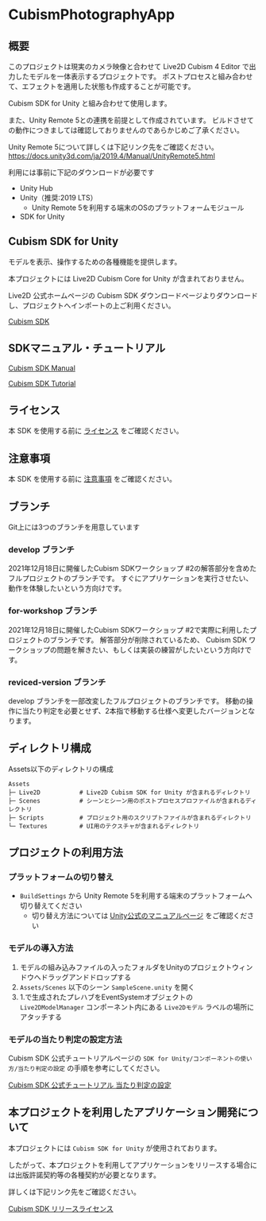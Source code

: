 # CubismPhotographyApp

## 概要

このプロジェクトは現実のカメラ映像と合わせて Live2D Cubism 4 Editor で出力したモデルを一体表示するプロジェクトです。 ポストプロセスと組み合わせて、エフェクトを適用した状態も作成することが可能です。

Cubism SDK for Unity と組み合わせて使用します。

また、Unity Remote 5との連携を前提として作成されています。 ビルドさせての動作につきましては確認しておりませんのであらかじめご了承ください。

Unity Remote 5について詳しくは下記リンク先をご確認ください。
https://docs.unity3d.com/ja/2019.4/Manual/UnityRemote5.html

利用には事前に下記のダウンロードが必要です

* Unity Hub
* Unity（推奨:2019 LTS）
    * Unity Remote 5を利用する端末のOSのプラットフォームモジュール
* SDK for Unity


## Cubism SDK for Unity

モデルを表示、操作するための各種機能を提供します。

本プロジェクトには Live2D Cubism Core for Unity が含まれておりません。

Live2D 公式ホームページの Cubism SDK ダウンロードページよりダウンロードし、プロジェクトへインポートの上ご利用ください。

[Cubism SDK](https://www.live2d.com/download/cubism-sdk/)


## SDKマニュアル・チュートリアル

[Cubism SDK Manual](https://docs.live2d.com/cubism-sdk-manual/top/)

[Cubism SDK Tutorial](https://docs.live2d.com/cubism-sdk-tutorials/top/)

## ライセンス

本 SDK を使用する前に [ライセンス](Assets/Live2D/Cubism/LICENSE.md) をご確認ください。


## 注意事項

本 SDK を使用する前に [注意事項](Assets/Live2D/Cubism/NOTICE.md) をご確認ください。

## ブランチ
Git上には3つのブランチを用意しています

### develop ブランチ
2021年12月18日に開催したCubism SDKワークショップ #2の解答部分を含めたフルプロジェクトのブランチです。
すぐにアプリケーションを実行させたい、動作を体験したいという方向けです。

### for-workshop ブランチ
2021年12月18日に開催したCubism SDKワークショップ #2で実際に利用したプロジェクトのブランチです。
解答部分が削除されているため、 Cubism SDK ワークショップの問題を解きたい、もしくは実装の練習がしたいという方向けです。

### reviced-version ブランチ
develop ブランチを一部改変したフルプロジェクトのブランチです。
移動の操作に当たり判定を必要とせず、2本指で移動する仕様へ変更したバージョンとなります。


## ディレクトリ構成

Assets以下のディレクトリの構成

```
Assets
├─ Live2D           # Live2D Cubism SDK for Unity が含まれるディレクトリ
├─ Scenes           # シーンとシーン用のポストプロセスプロファイルが含まれるディレクトリ
├─ Scripts          # プロジェクト用のスクリプトファイルが含まれるディレクトリ
└─ Textures         # UI用のテクスチャが含まれるディレクトリ
```


## プロジェクトの利用方法

### プラットフォームの切り替え

- `BuildSettings` から Unity Remote 5を利用する端末のプラットフォームへ切り替えてください
    - 切り替え方法については [Unity公式のマニュアルページ](https://docs.unity3d.com/ja/2018.4/Manual/BuildSettings.html) をご確認ください

### モデルの導入方法

1. モデルの組み込みファイルの入ったフォルダをUnityのプロジェクトウィンドウへドラッグアンドドロップする
2. `Assets/Scenes` 以下のシーン `SampleScene.unity` を開く
3.  1.で生成されたプレハブをEventSystemオブジェクトの `Live2DModelManager` コンポーネント内にある `Live2Dモデル` ラベルの場所にアタッチする

### モデルの当たり判定の設定方法

Cubism SDK 公式チュートリアルページの `SDK for Unity/コンポーネントの使い方/当たり判定の設定` の手順を参考にしてください。

[Cubism SDK 公式チュートリアル 当たり判定の設定](https://docs.live2d.com/cubism-sdk-tutorials/hittest/)


## 本プロジェクトを利用したアプリケーション開発について

本プロジェクトには `Cubism SDK for Unity` が使用されております。

したがって、本プロジェクトを利用してアプリケーションをリリースする場合には出版許諾契約等の各種契約が必要となります。

詳しくは下記リンク先をご確認ください。

[Cubism SDK リリースライセンス](https://www.live2d.com/download/cubism-sdk/release-license/)